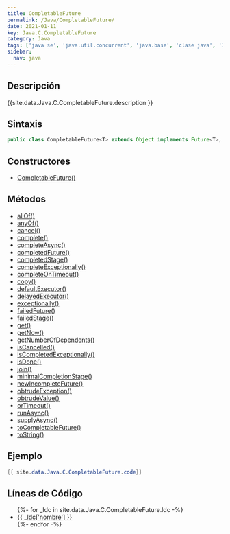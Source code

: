 ```yaml
---
title: CompletableFuture
permalink: /Java/CompletableFuture/
date: 2021-01-11
key: Java.C.CompletableFuture
category: Java
tags: ['java se', 'java.util.concurrent', 'java.base', 'clase java', 'Java 1.8']
sidebar: 
  nav: java
---
```


## Descripción
{{site.data.Java.C.CompletableFuture.description }}

## Sintaxis
~~~java
public class CompletableFuture<T> extends Object implements Future<T>, CompletionStage<T>
~~~

## Constructores
* [CompletableFuture()](/Java/CompletableFuture/CompletableFuture/)

## Métodos
* [allOf()](/Java/CompletableFuture/allOf)
* [anyOf()](/Java/CompletableFuture/anyOf)
* [cancel()](/Java/CompletableFuture/cancel)
* [complete()](/Java/CompletableFuture/complete)
* [completeAsync()](/Java/CompletableFuture/completeAsync)
* [completedFuture()](/Java/CompletableFuture/completedFuture)
* [completedStage()](/Java/CompletableFuture/completedStage)
* [completeExceptionally()](/Java/CompletableFuture/completeExceptionally)
* [completeOnTimeout()](/Java/CompletableFuture/completeOnTimeout)
* [copy()](/Java/CompletableFuture/copy)
* [defaultExecutor()](/Java/CompletableFuture/defaultExecutor)
* [delayedExecutor()](/Java/CompletableFuture/delayedExecutor)
* [exceptionally()](/Java/CompletableFuture/exceptionally)
* [failedFuture()](/Java/CompletableFuture/failedFuture)
* [failedStage()](/Java/CompletableFuture/failedStage)
* [get()](/Java/CompletableFuture/get)
* [getNow()](/Java/CompletableFuture/getNow)
* [getNumberOfDependents()](/Java/CompletableFuture/getNumberOfDependents)
* [isCancelled()](/Java/CompletableFuture/isCancelled)
* [isCompletedExceptionally()](/Java/CompletableFuture/isCompletedExceptionally)
* [isDone()](/Java/CompletableFuture/isDone)
* [join()](/Java/CompletableFuture/join)
* [minimalCompletionStage()](/Java/CompletableFuture/minimalCompletionStage)
* [newIncompleteFuture()](/Java/CompletableFuture/newIncompleteFuture)
* [obtrudeException()](/Java/CompletableFuture/obtrudeException)
* [obtrudeValue()](/Java/CompletableFuture/obtrudeValue)
* [orTimeout()](/Java/CompletableFuture/orTimeout)
* [runAsync()](/Java/CompletableFuture/runAsync)
* [supplyAsync()](/Java/CompletableFuture/supplyAsync)
* [toCompletableFuture()](/Java/CompletableFuture/toCompletableFuture)
* [toString()](/Java/CompletableFuture/toString)

## Ejemplo
~~~java
{{ site.data.Java.C.CompletableFuture.code}}
~~~

## Líneas de Código
<ul>
{%- for _ldc in site.data.Java.C.CompletableFuture.ldc -%}
   <li>
       <a href="{{_ldc['url'] }}">{{ _ldc['nombre'] }}</a>
   </li>
{%- endfor -%}
</ul>
